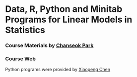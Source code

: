# Data, R, Python and Minitab Programs for Linear Models in Statistics

### Course Materials by  [Chanseok Park](https://appliedstat.github.io)

### [Course Web](https://appliedstat.github.io/teaching/2019F-teaching3-regr/)

Python programs were provided by [Xiaopeng Chen](https://www.researchgate.net/profile/Xiaopeng-Chen-12)
